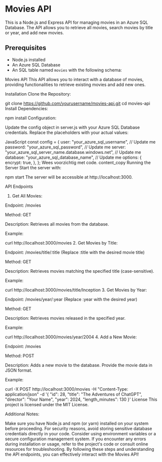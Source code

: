 # Movies API

This is a Node.js and Express API for managing movies in an Azure SQL Database. The API allows you to retrieve all movies, search movies by title or year, and add new movies.

## Prerequisites

- Node.js installed
- An Azure SQL Database
- An SQL table named `movies` with the following schema:

  
Movies API
This API allows you to interact with a database of movies, providing functionalities to retrieve existing movies and add new ones.

Installation
Clone the Repository:

git clone https://github.com/yourusername/movies-api.git
cd movies-api
Install Dependencies:

npm install
Configuration:

Update the config object in server.js with your Azure SQL Database credentials. Replace the placeholders with your actual values:

JavaScript
const config = {
    user: "your_azure_sql_username", // Update me
    password: "your_azure_sql_password", // Update me
    server: "your_azure_sql_server_name.database.windows.net", // Update me
    database: "your_azure_sql_database_name", // Update me
    options: {
        encrypt: true,
    },
};
Wees voorzichtig met code.
content_copy
Running the Server
Start the server with:

npm start
The server will be accessible at http://localhost:3000.

API Endpoints
1. Get All Movies:

Endpoint: /movies

Method: GET

Description: Retrieves all movies from the database.

Example:

curl http://localhost:3000/movies
2. Get Movies by Title:

Endpoint: /movies/title/:title (Replace :title with the desired movie title)

Method: GET

Description: Retrieves movies matching the specified title (case-sensitive).

Example:

curl http://localhost:3000/movies/title/Inception
3. Get Movies by Year:

Endpoint: /movies/year/:year (Replace :year with the desired year)

Method: GET

Description: Retrieves movies released in the specified year.

Example:

curl http://localhost:3000/movies/year/2004
4. Add a New Movie:

Endpoint: /movies

Method: POST

Description: Adds a new movie to the database. Provide the movie data in JSON format.

Example:

curl -X POST http://localhost:3000/movies -H "Content-Type: application/json" -d '{
    "id": 28,
    "title": "The Adventures of ChatGPT",
    "director": "Your Name",
    "year": 2024,
    "length_minutes": 130
}'
License
This project is licensed under the MIT License.

Additional Notes:

Make sure you have Node.js and npm (or yarn) installed on your system before proceeding.
For security reasons, avoid storing sensitive database credentials directly in your code. Consider using environment variables or a secure configuration management system.
If you encounter any errors during installation or usage, refer to the project's code or consult online resources for troubleshooting.
By following these steps and understanding the API endpoints, you can effectively interact with the Movies API!